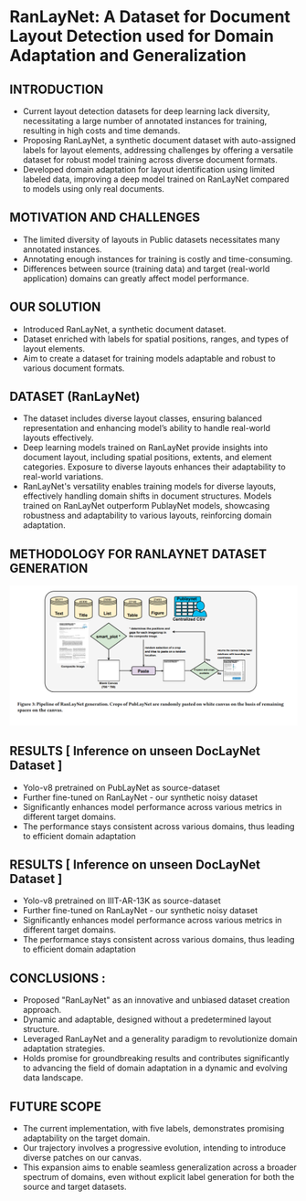 # RanLayNet: A Dataset for Document Layout Detection used for Domain Adaptation and Generalization

## INTRODUCTION

* Current layout detection datasets for deep learning lack diversity, necessitating a large number of annotated instances for training, resulting in high costs and time demands.
* Proposing RanLayNet, a synthetic document dataset with auto-assigned labels for layout elements, addressing challenges by offering a versatile dataset for robust model training across diverse document formats.
* Developed domain adaptation for layout identification using limited labeled data, improving a deep model trained on RanLayNet compared to models using only real documents.

## MOTIVATION AND CHALLENGES
* The limited diversity of layouts in Public datasets necessitates many annotated instances.
* Annotating enough instances for training is costly and time-consuming.
* Differences between source (training data) and target (real-world application) domains can greatly affect model performance.

## OUR SOLUTION
* Introduced RanLayNet, a synthetic document dataset.
* Dataset enriched with labels for spatial positions, ranges, and types of layout elements.
* Aim to create a dataset for training models adaptable and robust to various document formats.

## DATASET (RanLayNet)
* The dataset includes diverse layout classes, ensuring balanced representation and enhancing model’s ability to handle real-world layouts effectively.
* Deep learning models trained on RanLayNet provide insights into document layout, including spatial positions, extents, and element categories. Exposure to diverse layouts enhances their adaptability to real-world variations.
* RanLayNet's versatility enables training models for diverse layouts, effectively handling domain shifts in document structures. Models trained on RanLayNet outperform PublayNet models, showcasing robustness and adaptability to various layouts, reinforcing domain adaptation.

## METHODOLOGY FOR RANLAYNET DATASET GENERATION 
![Nature Image](images/methodology.png)

## RESULTS [ Inference on unseen DocLayNet Dataset ] 
* Yolo-v8 pretrained on PubLayNet as source-dataset
* Further fine-tuned on RanLayNet - our synthetic noisy dataset 
* Significantly enhances model performance across various metrics in different target domains.
* The performance stays consistent across various domains, thus leading to efficient domain adaptation

## RESULTS [ Inference on unseen DocLayNet Dataset ] 
* Yolo-v8 pretrained on IIIT-AR-13K as source-dataset
* Further fine-tuned on RanLayNet - our synthetic noisy dataset 
* Significantly enhances model performance across various metrics in different target domains.
* The performance stays consistent across various domains, thus leading to efficient domain adaptation

## CONCLUSIONS : 

* Proposed "RanLayNet" as an innovative and unbiased dataset creation approach. 
* Dynamic and adaptable, designed without a predetermined layout structure. 
* Leveraged RanLayNet and a generality paradigm to revolutionize domain adaptation strategies.
* Holds promise for groundbreaking results and contributes significantly to advancing the field of domain adaptation in a dynamic and evolving data landscape.

## FUTURE SCOPE
* The current implementation, with five labels, demonstrates promising adaptability on the target domain. 
* Our trajectory involves a progressive evolution, intending to introduce diverse patches on our canvas. 
* This expansion aims to enable seamless generalization across a broader spectrum of domains, even without explicit label generation for both the source and target datasets.






